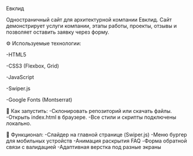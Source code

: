 Евклид

Одностраничный сайт для архитектурной компании Евклид.
Сайт демонстрирует услуги компании, этапы работы, проекты, отзывы и позволяет оставить заявку через форму.

⚙️ Используемые технологии:

-HTML5

-CSS3 (Flexbox, Grid)

-JavaScript

-Swiper.js

-Google Fonts (Montserrat)

🚀 Как запустить:
-Склонировать репозиторий или скачать файлы.
-Открыть index.html в браузере.
-Все стили и скрипты подключены локально.

📌 Функционал:
-Слайдер на главной странице (Swiper.js)
-Меню бургер для мобильных устройств
-Анимация раскрытия FAQ
-Форма обратной связи с валидацией
-Адаптивная верстка под разные экраны
